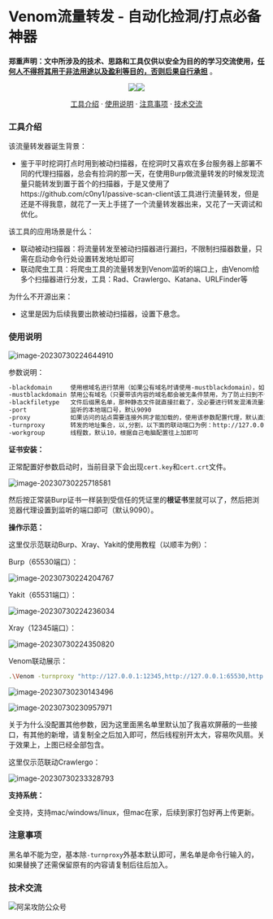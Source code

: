 # Venom流量转发 - 自动化捡洞/打点必备神器

**郑重声明：文中所涉及的技术、思路和工具仅供以安全为目的的学习交流使用，<u>任何人不得将其用于非法用途以及盈利等目的，否则后果自行承担</u>** 。

<p align="center"><a href="https://opensource.org/licenses/MIT"><img src="https://img.shields.io/badge/license-MIT-_red.svg"></a><a href="https://github.com/z-bool/Venom"><img  src="https://goreportcard.com/badge/github.com/projectdiscovery/httpx"></a></p>

<p align="center"><a href="#install">工具介绍</a> · <a href="#tall">使用说明</a> · <a href="#notice">注意事项</a> · <a href="#communicate">技术交流</a></p>

<div id="install"></div>

<h3>工具介绍</h3>

该流量转发器诞生背景：

- 鉴于平时挖洞打点时用到被动扫描器，在挖洞时又喜欢在多台服务器上部署不同的代理扫描器，总会有捡洞的那一天，在使用Burp做流量转发的时候发现流量只能转发到置于首个的扫描器，于是又使用了https://github.com/c0ny1/passive-scan-client该工具进行流量转发，但是还是不得我意，就花了一天上手搓了一个流量转发器出来，又花了一天调试和优化。

该工具的应用场景是什么：

- 联动被动扫描器：将流量转发至被动扫描器进行漏扫，不限制扫描器数量，只需在启动命令行处设置转发地址即可
- 联动爬虫工具：将爬虫工具的流量转发到Venom监听的端口上，由Venom给多个扫描器进行分发，工具：Rad、Crawlergo、Katana、URLFinder等

为什么不开源出来：

- 这里是因为后续我要出款被动扫描器，设置下悬念。

<div id= "tall"></div>

<h3>使用说明</h3>

![image-20230730224644910](https://cdn.jsdelivr.net/gh/z-bool/images@master/img/image-20230730224644910.png)

参数说明：

```bash
-blackdomain     使用根域名进行禁用（如果公有域名时请使用-mustblackdomain），如：aa.gov.cn(根域名)/gov.cn(公有域名)
-mustblackdomain 禁用公有域名（只要带该内容的域名都会被无条件禁用，为了防止扫到不该扫的），不能为空
-blackfiletype   文件后缀黑名单，那种静态文件就直接拦截了，没必要进行转发混淆流量增加漏扫发包，但是不拦截有参数的情况，比如a.css?index=0此时是不拦截的
-port            监听的本地端口号，默认9090
-proxy           如果访问的站点需要连接外网才能加载的，使用该参数配置代理，默认直连，tcp上的代理只支持socks5
-turnproxy       转发的地址集合，以,分割，以下面的联动端口为例：http://127.0.0.1:1234,http://127.0.0.1:65530,http://127.0.0.1:65531
-workgroup       线程数，默认10，根据自己电脑配置往上加即可 
```

**证书安装：**

正常配置好参数启动时，当前目录下会出现`cert.key`和`cert.crt`文件。

![image-20230730225718581](https://cdn.jsdelivr.net/gh/z-bool/images@master/img/image-20230730225718581.png)

然后按正常装Burp证书一样装到受信任的凭证里的**根证书**里就可以了，然后把浏览器代理设置到监听的端口即可（默认9090）。

**操作示范：**

这里仅示范联动Burp、Xray、Yakit的使用教程（以顺丰为例）：

Burp（65530端口）：

![image-20230730224204767](https://cdn.jsdelivr.net/gh/z-bool/images@master/img/image-20230730224204767.png)

Yakit（65531端口）：

![image-20230730224236034](https://cdn.jsdelivr.net/gh/z-bool/images@master/img/image-20230730224236034.png)

Xray（12345端口）：

![image-20230730224350820](https://cdn.jsdelivr.net/gh/z-bool/images@master/img/image-20230730224350820.png)

Venom联动展示：

```bash
.\Venom -turnproxy "http://127.0.0.1:12345,http://127.0.0.1:65530,http://127.0.0.1:65531"
```

![image-20230730230143496](https://cdn.jsdelivr.net/gh/z-bool/images@master/img/image-20230730230143496.png)

![image-20230730230957971](https://cdn.jsdelivr.net/gh/z-bool/images@master/img/image-20230730230957971.png)

关于为什么没配置其他参数，因为这里面黑名单里默认加了我喜欢屏蔽的一些接口，有其他的新增，请复制全之后加入即可，然后线程别开太大，容易吹风扇。关于效果上，上图已经全部包含。

这里仅示范联动Crawlergo：

![image-20230730233328793](https://cdn.jsdelivr.net/gh/z-bool/images@master/img/image-20230730233328793.png)



**支持系统：**

全支持，支持mac/windows/linux，但mac在家，后续到家打包好再上传更新。

<div id="notice"></div>

<h3>注意事项</h3>

黑名单不能为空，基本除`-turnproxy`外基本默认即可，黑名单是命令行输入的，如果替换了还需保留原有的内容请复制后往后加入。

<div id="communicate"></div>

<h3>技术交流</h3>

<img src="https://cdn.jsdelivr.net/gh/z-bool/images@master/img/qrcode_for_gh_c90beef1e2e7_258.jpg" alt="阿呆攻防公众号" style="zoom:100%;" />
